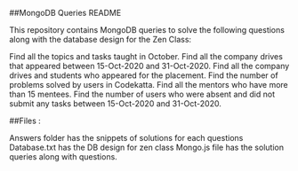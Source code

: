 
##MongoDB Queries README

This repository contains MongoDB queries to solve the following questions along with the database design for the Zen Class:

Find all the topics and tasks taught in October.
Find all the company drives that appeared between 15-Oct-2020 and 31-Oct-2020.
Find all the company drives and students who appeared for the placement.
Find the number of problems solved by users in Codekatta.
Find all the mentors who have more than 15 mentees.
Find the number of users who were absent and did not submit any tasks between 15-Oct-2020 and 31-Oct-2020.


##Files :

Answers folder has the snippets of solutions for each questions
Database.txt has the DB design for zen class
Mongo.js file has the solution queries along with questions.

